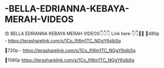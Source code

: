 # -BELLA-EDRIANNA-KEBAYA-MERAH-VIDEOS
😍 BELLA EDRIANNA KEBAYA MERAH VIDEOS👇👇👇
Link here 👇👇🔗🔗
🧲480p - https://terasharelink.com/s/1Co_lfi6m1TC_NGgY6sIbSg

🧲720p - https://terasharelink.com/s/1Co_lfi6m1TC_NGgY6sIbSg

🧲1080p https://terasharelink.com/s/1Co_lfi6m1TC_NGgY6sIbSg
